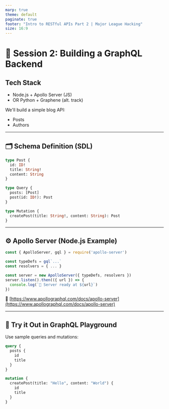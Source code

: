 ```yaml
---
marp: true
theme: default
paginate: true
footer: "Intro to RESTful APIs Part 2 | Major League Hacking"
size: 16:9
---
```


# 🧱 Session 2: Building a GraphQL Backend

## Tech Stack

- Node.js + Apollo Server (JS)
- OR Python + Graphene (alt. track)

We'll build a simple blog API:

- Posts
- Authors

---

## 🗂️ Schema Definition (SDL)

```graphql
type Post {
  id: ID!
  title: String!
  content: String
}

type Query {
  posts: [Post]
  post(id: ID!): Post
}

type Mutation {
  createPost(title: String!, content: String): Post
}
```

---

## ⚙️ Apollo Server (Node.js Example)

```js
const { ApolloServer, gql } = require('apollo-server')

const typeDefs = gql`...`
const resolvers = { ... }

const server = new ApolloServer({ typeDefs, resolvers })
server.listen().then(({ url }) => {
  console.log(`🚀 Server ready at ${url}`)
})
```

🔗 [https://www.apollographql.com/docs/apollo-server](https://www.apollographql.com/docs/apollo-server)

---

## 🧪 Try it Out in GraphQL Playground

Use sample queries and mutations:
```graphql
query {
  posts {
    id
    title
  }
}
```

```graphql
mutation {
  createPost(title: "Hello", content: "World") {
    id
    title
  }
}
```
